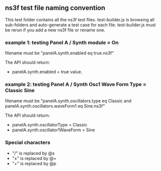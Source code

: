 
## ns3f test file naming convention

This test folder contains all the ns3f test files. test-builder.js is browsing all sub-folders and auto-generate a test case for each file. test-builder.js must be rerun if you add a new ns3f file or rename one.

### example 1: testing Panel A / Synth module = On

filename must be "panelA.synth.enabled eq true.ns3f"

The API should return:
 - panelA.synth.enabled = true value.

### example 2: testing Panel A / Synth Osc1 Wave Form Type = Classic Sine

filename must be "panelA.synth.oscillators.type eq Classic and panelA.synth.oscillators.waveForm1 eq Sine.ns3f"

The API should return:
- panelA.synth.oscillatorType = Classic
- panelA.synth.oscillator1WaveForm = Sine

### Special characters
- "/" is replaced by @s
- "±" is replaced by @=
- "+" is replaced by @p

